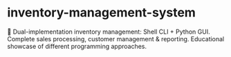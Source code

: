 # inventory-management-system
🏪 Dual-implementation inventory management: Shell CLI + Python GUI. Complete sales processing, customer management &amp; reporting. Educational showcase of different programming approaches.
